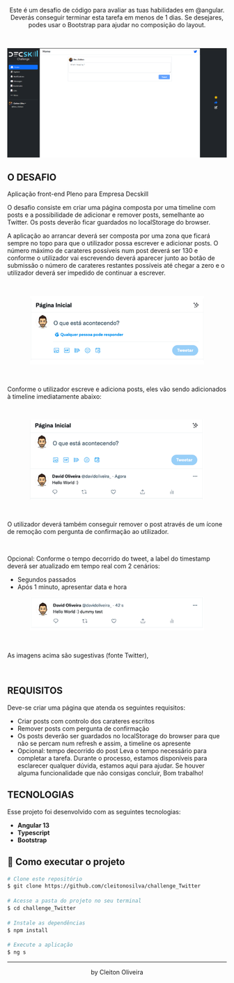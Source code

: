 
<p align="center">
  Este é um desafio de código para avaliar as tuas habilidades em @angular.
  Deverás conseguir terminar esta tarefa em menos de 1 dias. Se desejares,
  podes usar o Bootstrap para ajudar no composição do layout.
</p>

<br>
<!-- 
## ACESSE A APLICAÇÃO
https://challengetherickandmortybycleiton.netlify.app/ -->


<p align="center">
  <img src="src/assets/projall.png" width="620">
</p>

## O DESAFIO
Aplicação front-end Pleno para Empresa Decskill

O desafio consiste em criar uma página composta por uma timeline com posts
e a possibilidade de adicionar e remover posts, semelhante ao Twitter. Os
posts deverão ficar guardados no localStorage do browser.

A aplicação ao arrancar deverá ser composta por uma zona que ficará sempre
no topo para que o utilizador possa escrever e adicionar posts. O número
máximo de carateres possíveis num post deverá ser 130 e conforme o
utilizador vai escrevendo deverá aparecer junto ao botão de submissão o
número de carateres restantes possíveis até chegar a zero e o utilizador
deverá ser impedido de continuar a escrever.

<br>

<p align="center">
  <img  src="src/assets/challenge1.png" width="400">
</p>

<br>

Conforme o utilizador escreve e adiciona posts, eles vão sendo
adicionados à timeline imediatamente abaixo:

<br>

<p align="center">
  <img  src="src/assets/challenge2.png" width="400">
</p>

<br>

O utilizador deverá também conseguir remover o post através de um ícone
de remoção com pergunta de confirmação ao utilizador.

<br>

Opcional: Conforme o tempo decorrido do tweet, a label do timestamp
deverá ser atualizado em tempo real com 2 cenários:

* Segundos passados
* Após 1 minuto, apresentar data e hora

<p align="center">
  <img  src="src/assets/challenge3.png" width="400">
</p>

<br>

As imagens acima são sugestivas (fonte Twitter), 

<br>


## REQUISITOS
Deve-se criar uma página que atenda os seguintes requisitos:
* Criar posts com controlo dos carateres escritos
* Remover posts com pergunta de confirmação
* Os posts deverão ser guardados no localStorage do browser para que
não se percam num refresh e assim, a timeline os apresente
* Opcional: tempo decorrido do post
Leva o tempo necessário para completar a tarefa. Durante o processo,
estamos disponíveis para esclarecer qualquer dúvida, estamos aqui para
ajudar. Se houver alguma funcionalidade que não consigas concluir,
Bom trabalho!

## TECNOLOGIAS
Esse projeto foi desenvolvido com as seguintes tecnologias:
- **Angular 13** 
- **Typescript** 
- **Bootstrap** 

## 🤔 Como executar o projeto
```bash
# Clone este repositório
$ git clone https://github.com/cleitonosilva/challenge_Twitter

# Acesse a pasta do projeto no seu terminal
$ cd challenge_Twitter

# Instale as dependências
$ npm install

# Execute a aplicação 
$ ng s
```

---
<p align="center">by Cleiton Oliveira</p>
